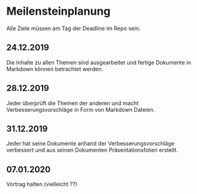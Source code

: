# Meilensteinplanung
Alle Ziele müssen am Tag der Deadline im Repo sein.


## 24.12.2019
Die Inhalte zu allen Themen sind ausgearbeitet und fertige Dokumente in Markdown können betrachtet werden.

## 28.12.2019
Jeder überprüft die Themen der anderen und macht Verbesserungsvorschläge in Form von Markdown Dateien.

## 31.12.2019
Jeder hat seine Dokumente anhand der Verbesserungsvorschläge verbessert und aus seinen Dokumenten Präsentationsfolien erstellt.

## 07.01.2020
Vortrag halten (vielleicht ??)
